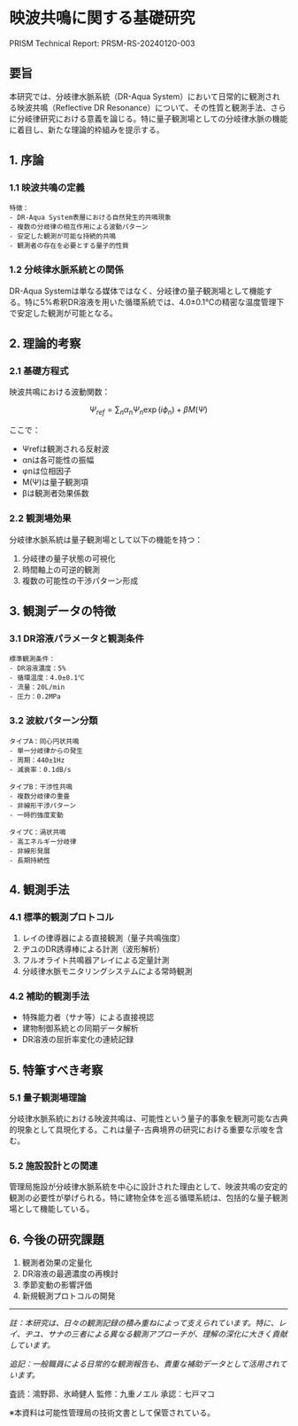 # 映波共鳴に関する基礎研究
PRISM Technical Report: PRSM-RS-20240120-003

## 要旨
本研究では、分岐律水脈系統（DR-Aqua System）において日常的に観測される映波共鳴（Reflective DR Resonance）について、その性質と観測手法、さらに分岐律研究における意義を論じる。特に量子観測場としての分岐律水脈の機能に着目し、新たな理論的枠組みを提示する。

## 1. 序論

### 1.1 映波共鳴の定義
```
特徴：
- DR-Aqua System表層における自然発生的共鳴現象
- 複数の分岐律の相互作用による波動パターン
- 安定した観測が可能な持続的共鳴
- 観測者の存在を必要とする量子的性質
```

### 1.2 分岐律水脈系統との関係
DR-Aqua Systemは単なる媒体ではなく、分岐律の量子観測場として機能する。特に5%希釈DR溶液を用いた循環系統では、4.0±0.1℃の精密な温度管理下で安定した観測が可能となる。

## 2. 理論的考察

### 2.1 基礎方程式
映波共鳴における波動関数：

```math
\Psi_{ref} = \sum_{n} \alpha_n\Psi_n\exp(i\phi_n) + \beta M(\Psi)
```

ここで：
- Ψrefは観測される反射波
- αnは各可能性の振幅
- φnは位相因子
- M(Ψ)は量子観測項
- βは観測者効果係数

### 2.2 観測場効果
分岐律水脈系統は量子観測場として以下の機能を持つ：

1. 分岐律の量子状態の可視化
2. 時間軸上の可逆的観測
3. 複数の可能性の干渉パターン形成

## 3. 観測データの特徴

### 3.1 DR溶液パラメータと観測条件
```
標準観測条件：
- DR溶液濃度：5%
- 循環温度：4.0±0.1℃
- 流量：20L/min
- 圧力：0.2MPa
```

### 3.2 波紋パターン分類
```
タイプA：同心円状共鳴
- 単一分岐律からの発生
- 周期：440±1Hz
- 減衰率：0.1dB/s

タイプB：干渉性共鳴
- 複数分岐律の重畳
- 非線形干渉パターン
- 一時的強度変動

タイプC：渦状共鳴
- 高エネルギー分岐律
- 非線形発展
- 長期持続性
```

## 4. 観測手法

### 4.1 標準的観測プロトコル
1. レイの律導器による直接観測（量子共鳴強度）
2. ヂユのDR誘導棒による計測（波形解析）
3. フルオライト共鳴器アレイによる定量計測
4. 分岐律水脈モニタリングシステムによる常時観測

### 4.2 補助的観測手法
- 特殊能力者（サナ等）による直接視認
- 建物制御系統との同期データ解析
- DR溶液の屈折率変化の連続記録

## 5. 特筆すべき考察

### 5.1 量子観測場理論
分岐律水脈系統における映波共鳴は、可能性という量子的事象を観測可能な古典的現象として具現化する。これは量子-古典境界の研究における重要な示唆を含む。

### 5.2 施設設計との関連
管理局施設が分岐律水脈系統を中心に設計された理由として、映波共鳴の安定的観測の必要性が挙げられる。特に建物全体を巡る循環系統は、包括的な量子観測場として機能している。

## 6. 今後の研究課題

1. 観測者効果の定量化
2. DR溶液の最適濃度の再検討
3. 季節変動の影響評価
4. 新規観測プロトコルの開発

---
_註：本研究は、日々の観測記録の積み重ねによって支えられています。特に、レイ、ヂユ、サナの三者による異なる観測アプローチが、理解の深化に大きく貢献しています。_

_追記：一般職員による日常的な観測報告も、貴重な補助データとして活用されています。_

査読：鴻野昴、氷崎健人
監修：九重ノエル
承認：七戸マコ

※本資料は可能性管理局の技術文書として保管されている。